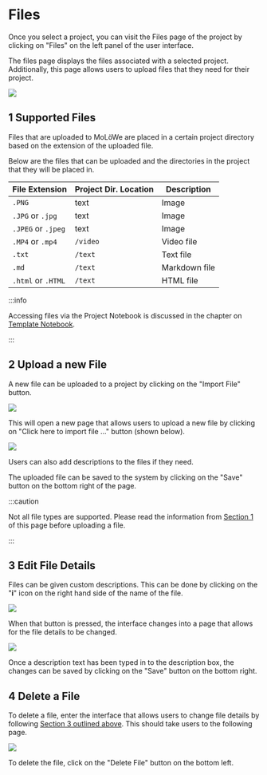 # Files

Once you select a project, you can visit the Files page of the project by clicking on "Files" on the left panel of the user interface.

The files page displays the files associated with a selected project. Additionally, this page allows users to upload files that they need for their project.

![](/img/files/files_page.png)

## 1 Supported Files

Files that are uploaded to MoLöWe are placed in a certain project directory based on the extension of the uploaded file.

Below are the files that can be uploaded and the directories in the project that they will be placed in.

| File Extension | Project Dir. Location | Description |
| ----------- | ----------- | ----------- |
| `.PNG`        | text        | Image       |
| `.JPG` or `.jpg`        | text        | Image       |
| `.JPEG` or `.jpeg`        | text        | Image       |
| `.MP4` or `.mp4`        | `/video`        | Video file       |
| `.txt`        | `/text`        | Text file       |
| `.md`        | `/text`        | Markdown file       |
| `.html` or `.HTML`        | `/text`        | HTML file       |

:::info

Accessing files via the Project Notebook is discussed in the chapter on [Template Notebook](template_notebook).

:::

## 2 Upload a new File

A new file can be uploaded to a project by clicking on the "Import File" button.

![](/img/files/import_file.jpg)

This will open a new page that allows users to upload a new file by clicking on "Click here to import file ..." button (shown below).

![](/img/files/select_file_import.jpg)

Users can also add descriptions to the files if they need.

The uploaded file can be saved to the system by clicking on the "Save" button on the bottom right of the page.

:::caution

Not all file types are supported. Please read the information from [Section 1](front_end_files_page#1-supported-files) of this page before uploading a file.

:::


## 3 Edit File Details

Files can be given custom descriptions. This can be done by clicking on the "**i**" icon on the right hand side of the name of the file.

![](/img/files/change_file_detals.jpg)
	
When that button is pressed, the interface changes into a page that allows for the file details to be changed.

![](/img/files/change_file_details_interface.jpg)

Once a description text has been typed in to the description box, the changes can be saved by clicking on the "Save" button on the bottom right.

## 4 Delete a File

To delete a file, enter the interface that allows users to change file details by following [Section 3 outlined above](front_end_files_page#3-edit-file-details). This should take users to the following page.

![](/img/files/change_file_details_interface.jpg)

To delete the file, click on the "Delete File" button on the bottom left.
